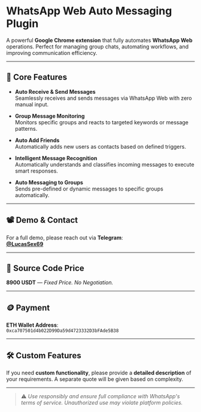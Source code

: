 # WhatsApp Web Auto Messaging Plugin

A powerful **Google Chrome extension** that fully automates **WhatsApp Web** operations. Perfect for managing group chats, automating workflows, and improving communication efficiency.

---

## 🔑 Core Features

- **Auto Receive & Send Messages**  
  Seamlessly receives and sends messages via WhatsApp Web with zero manual input.

- **Group Message Monitoring**  
  Monitors specific groups and reacts to targeted keywords or message patterns.

- **Auto Add Friends**  
  Automatically adds new users as contacts based on defined triggers.

- **Intelligent Message Recognition**  
  Automatically understands and classifies incoming messages to execute smart responses.

- **Auto Messaging to Groups**  
  Sends pre-defined or dynamic messages to specific groups automatically.

---

## 📽️ Demo & Contact

For a full demo, please reach out via **Telegram**:  
**[@LucasSex69](https://t.me/LucasSex69)**

---

## 💸 Source Code Price

**8900 USDT** — _Fixed Price. No Negotiation._

---
## 🪙 Payment

**ETH Wallet Address**:  
`0xca707501d4b022D99Da59d4723332D3bFAde5B38`

---

## 🛠️ Custom Features

If you need **custom functionality**, please provide a **detailed description** of your requirements. A separate quote will be given based on complexity.

---


> ⚠️ _Use responsibly and ensure full compliance with WhatsApp's terms of service. Unauthorized use may violate platform policies._

